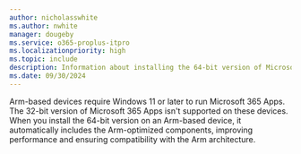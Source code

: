 ```yaml
---
author: nicholasswhite
ms.author: nwhite
manager: dougeby
ms.service: o365-proplus-itpro
ms.localizationpriority: high
ms.topic: include
description: Information about installing the 64-bit version of Microsoft 365 Apps for Arm-based devices to ensure Arm-optimized performance and compatibility.
ms.date: 09/30/2024
---
```

<!--This file is shared by office-deployment-tool-configuration-options.md#officeclientedition-attribute-part-of-add-element, about-microsoft-365-apps.md#microsoft-365-apps-is-similar-to-other-versions-of-office.-->

Arm-based devices require Windows 11 or later to run Microsoft 365 Apps. The 32-bit version of Microsoft 365 Apps isn't supported on these devices. When you install the 64-bit version on an Arm-based device, it automatically includes the Arm-optimized components, improving performance and ensuring compatibility with the Arm architecture.

